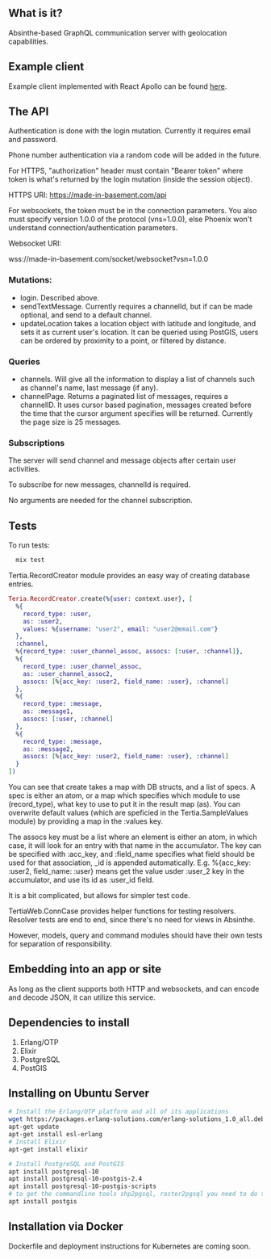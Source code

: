 ## What is it?
Absinthe-based GraphQL communication server with geolocation capabilities. 

## Example client
Example client implemented with React Apollo can be found 
[here](https://github.com/walnuthalf/dendron).


## The API
Authentication is done with the login mutation. Currently it requires email and password.

Phone number authentication via a random code will be added in the future. 

For HTTPS, "authorization" header must contain "Bearer token" 
where token is what's returned by the login mutation (inside the session object). 

HTTPS URI:
https://made-in-basement.com/api

For websockets, the token must be in the connection parameters. 
You also must specify version 1.0.0 of the protocol (vns=1.0.0), 
else Phoenix won't understand connection/authentication parameters. 

Websocket URI:
 
wss://made-in-basement.com/socket/websocket?vsn=1.0.0

### Mutations:
* login. Described above.
* sendTextMessage. Currently requires a channelId, but if can be made optional, and send to a default channel.
* updateLocation takes a location object with latitude and longitude, 
and sets it as current user's location. 
It can be queried using PostGIS, users can be ordered by proximity to a point,
or filtered by distance. 

### Queries
* channels. Will give all the information to display a list of channels 
such as channel's name, last message (if any).
* channelPage. Returns a paginated list of messages, requires a channelID.
It uses cursor based pagination, 
messages created before the time that the cursor argument specifies will be returned.
Currently the page size is 25 messages.

### Subscriptions
The server will send channel and message objects after certain user activities.

To subscribe for new messages, channelId is required. 

No arguments are needed for the channel subscription.


## Tests
To run tests: 
```bash
  mix test
```
Tertia.RecordCreator module provides an easy way of creating database entries. 

```elixir
Teria.RecordCreator.create(%{user: context.user}, [
  %{
    record_type: :user,
    as: :user2,
    values: %{username: "user2", email: "user2@email.com"}
  },
  :channel,
  %{record_type: :user_channel_assoc, assocs: [:user, :channel]},
  %{
    record_type: :user_channel_assoc,
    as: :user_channel_assoc2,
    assocs: [%{acc_key: :user2, field_name: :user}, :channel]
  },
  %{
    record_type: :message,
    as: :message1,
    assocs: [:user, :channel]
  },
  %{
    record_type: :message,
    as: :message2,
    assocs: [%{acc_key: :user2, field_name: :user}, :channel]
  }
])
```
You can see that create takes a map with DB structs, and a list of specs.
A spec is either an atom, or a map which specifies which module to use (record_type), 
what key to use to put it in the result map (as). 
You can overwrite default values (which are speficied in the Tertia.SampleValues module)
by providing a map in the :values key.


The assocs key must be a list where an element is either an atom, in which case, 
it will look for an entry with that name in the accumulator. 
The key can be specified with :acc_key, 
and :field_name specifies what field should be used for that association, 
_id is appended automatically. 
E.g. %{acc_key: :user2, field_name: :user} means get the value 
usder :user_2 key in the accumulator, and use its id as :user_id field.

It is a bit complicated, but allows for simpler test code.

TertiaWeb.ConnCase provides helper functions for testing resolvers. 
Resolver tests are end to end, since there's no need for views in Absinthe.

However, models, query and command modules 
should have their own tests for separation of responsibility.

## Embedding into an app or site
As long as the client supports both HTTP and websockets, 
and can encode and decode JSON, it can utilize this service.

## Dependencies to install
1) Erlang/OTP
2) Elixir
3) PostgreSQL
4) PostGIS

## Installing on Ubuntu Server
```bash
# Install the Erlang/OTP platform and all of its applications 
wget https://packages.erlang-solutions.com/erlang-solutions_1.0_all.deb && dpkg -i erlang-solutions_1.0_all.deb
apt-get update
apt-get install esl-erlang
# Install Elixir 
apt-get install elixir

# Install PostgreSQL and PostGIS
apt install postgresql-10
apt install postgresql-10-postgis-2.4 
apt install postgresql-10-postgis-scripts
# to get the commandline tools shp2pgsql, raster2pgsql you need to do this
apt install postgis
```

## Installation via Docker
Dockerfile and deployment instructions for Kubernetes are coming soon. 
